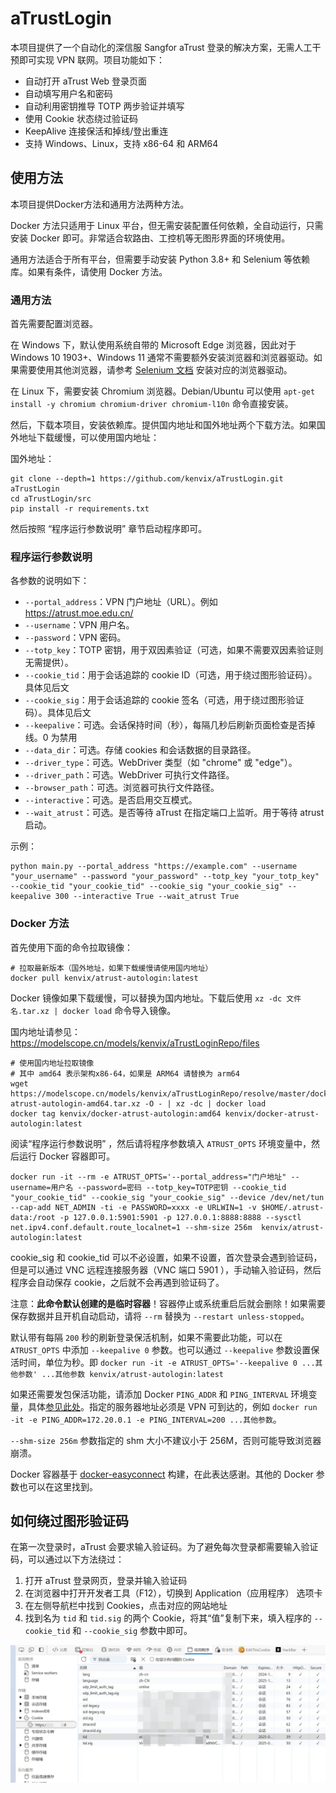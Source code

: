# aTrustLogin

本项目提供了一个自动化的深信服 Sangfor aTrust 登录的解决方案，无需人工干预即可实现 VPN 联网。项目功能如下：

- 自动打开 aTrust Web 登录页面
- 自动填写用户名和密码
- 自动利用密钥推导 TOTP 两步验证并填写
- 使用 Cookie 状态绕过验证码
- KeepAlive 连接保活和掉线/登出重连
- 支持 Windows、Linux，支持 x86-64 和 ARM64

## 使用方法
本项目提供Docker方法和通用方法两种方法。

Docker 方法只适用于 Linux 平台，但无需安装配置任何依赖，全自动运行，只需安装 Docker 即可。非常适合软路由、工控机等无图形界面的环境使用。

通用方法适合于所有平台，但需要手动安装 Python 3.8+ 和 Selenium 等依赖库。如果有条件，请使用 Docker 方法。

### 通用方法

首先需要配置浏览器。

在 Windows 下，默认使用系统自带的 Microsoft Edge 浏览器，因此对于 Windows 10 1903+、Windows 11 通常不需要额外安装浏览器和浏览器驱动。如果需要使用其他浏览器，请参考 [Selenium 文档](https://www.selenium.dev/documentation/en/webdriver/driver_requirements/) 安装对应的浏览器驱动。

在 Linux 下，需要安装 Chromium 浏览器。Debian/Ubuntu 可以使用 `apt-get install -y chromium chromium-driver chromium-l10n` 命令直接安装。

然后，下载本项目，安装依赖库。提供国内地址和国外地址两个下载方法。如果国外地址下载缓慢，可以使用国内地址：

国外地址：

```shell
git clone --depth=1 https://github.com/kenvix/aTrustLogin.git aTrustLogin
cd aTrustLogin/src
pip install -r requirements.txt
```

然后按照 “程序运行参数说明” 章节启动程序即可。

### 程序运行参数说明

各参数的说明如下：

- `--portal_address`：VPN 门户地址（URL）。例如 https://atrust.moe.edu.cn/
- `--username`：VPN 用户名。
- `--password`：VPN 密码。
- `--totp_key`：TOTP 密钥，用于双因素验证（可选，如果不需要双因素验证则无需提供）。
- `--cookie_tid`：用于会话追踪的 cookie ID（可选，用于绕过图形验证码）。具体见后文
- `--cookie_sig`：用于会话追踪的 cookie 签名（可选，用于绕过图形验证码）。具体见后文
- `--keepalive`：可选。会话保持时间（秒），每隔几秒后刷新页面检查是否掉线。0 为禁用
- `--data_dir`：可选。存储 cookies 和会话数据的目录路径。
- `--driver_type`：可选。WebDriver 类型（如 "chrome" 或 "edge"）。
- `--driver_path`：可选。WebDriver 可执行文件路径。
- `--browser_path`：可选。浏览器可执行文件路径。
- `--interactive`：可选。是否启用交互模式。
- `--wait_atrust`：可选。是否等待 aTrust 在指定端口上监听。用于等待 atrust 启动。

示例：

```shell
python main.py --portal_address "https://example.com" --username "your_username" --password "your_password" --totp_key "your_totp_key" --cookie_tid "your_cookie_tid" --cookie_sig "your_cookie_sig" --keepalive 300 --interactive True --wait_atrust True
```

### Docker 方法

首先使用下面的命令拉取镜像：

```shell
# 拉取最新版本（国外地址，如果下载缓慢请使用国内地址）
docker pull kenvix/atrust-autologin:latest
```

Docker 镜像如果下载缓慢，可以替换为国内地址。下载后使用 `xz -dc 文件名.tar.xz | docker load` 命令导入镜像。

国内地址请参见：https://modelscope.cn/models/kenvix/aTrustLoginRepo/files

```shell
# 使用国内地址拉取镜像
# 其中 amd64 表示架构x86-64，如果是 ARM64 请替换为 arm64
wget https://modelscope.cn/models/kenvix/aTrustLoginRepo/resolve/master/docker-atrust-autologin-amd64.tar.xz -O - | xz -dc | docker load
docker tag kenvix/docker-atrust-autologin:amd64 kenvix/docker-atrust-autologin:latest
```

阅读“程序运行参数说明” ，然后请将程序参数填入 `ATRUST_OPTS` 环境变量中，然后运行 Docker 容器即可。

```shell
docker run -it --rm -e ATRUST_OPTS='--portal_address="门户地址" --username=用户名 --password=密码 --totp_key=TOTP密钥 --cookie_tid "your_cookie_tid" --cookie_sig "your_cookie_sig" --device /dev/net/tun --cap-add NET_ADMIN -ti -e PASSWORD=xxxx -e URLWIN=1 -v $HOME/.atrust-data:/root -p 127.0.0.1:5901:5901 -p 127.0.0.1:8888:8888 --sysctl net.ipv4.conf.default.route_localnet=1 --shm-size 256m  kenvix/atrust-autologin:latest
```

cookie_sig 和 cookie_tid 可以不必设置，如果不设置，首次登录会遇到验证码，但是可以通过 VNC 远程连接服务器（VNC 端口 5901 ），手动输入验证码，然后程序会自动保存 cookie，之后就不会再遇到验证码了。

注意：**此命令默认创建的是临时容器**！容器停止或系统重启后就会删除！如果需要保存数据并且开机自动启动，请将 `--rm` 替换为 `--restart unless-stopped`。

默认带有每隔 `200` 秒的刷新登录保活机制，如果不需要此功能，可以在 `ATRUST_OPTS` 中添加 `--keepalive 0` 参数。也可以通过 `--keepalive` 参数设置保活时间，单位为秒。即 `docker run -it -e ATRUST_OPTS='--keepalive 0 ...其他参数' ...其他参数 kenvix/atrust-autologin:latest`

如果还需要发包保活功能，请添加 Docker `PING_ADDR` 和 `PING_INTERVAL` 环境变量，具体[参见此处](https://github.com/docker-easyconnect/docker-easyconnect/blob/master/doc/usage.md)。指定的服务器地址必须是 VPN 可到达的，例如 `docker run -it -e PING_ADDR=172.20.0.1 -e PING_INTERVAL=200 ...其他参数`。

`--shm-size 256m` 参数指定的 shm 大小不建议小于 256M，否则可能导致浏览器崩溃。

Docker 容器基于 [docker-easyconnect](https://github.com/docker-easyconnect/docker-easyconnect) 构建，在此表达感谢。其他的 Docker 参数也可以在这里找到。

## 如何绕过图形验证码

在第一次登录时，aTrust 会要求输入验证码。为了避免每次登录都需要输入验证码，可以通过以下方法绕过：

1. 打开 aTrust 登录网页，登录并输入验证码
2. 在浏览器中打开开发者工具（F12），切换到 Application（应用程序） 选项卡
3. 在左侧导航栏中找到 Cookies，点击对应的网站地址
4. 找到名为 `tid` 和 `tid.sig` 的两个 Cookie，将其“值”复制下来，填入程序的 `--cookie_tid` 和 `--cookie_sig` 参数中即可。

![Cookie](doc/cookie.webp)